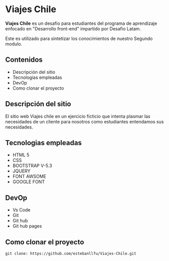 # Viajes Chile 

**Viajes Chile** es un desafio para estudiantes
del programa de aprendizaje enfocado en "Desarrollo
front-end" impartido por Desafio Latam.

Este es utilizado para sintetizar los conocimientos
de nuestro Segundo modulo.

## Contenidos

- Descripción del sitio
- Tecnologias empleadas
- DevOp
- Como clonar el proyecto

## Descripción del sitio

El sitio web Viajes chile en un ejercicio ficticio
que intenta plasmar las necesidades de un cliente para
nosotros como estudiantes entendamos sus necesidades.

## Tecnologias empleadas

- HTML 5
- CSS
- BOOTSTRAP V-5.3
- JQUERY
- FONT AWSOME
- GOOGLE FONT

## DevOp

- Vs Code
- Git
- Git hub
- Git hub pages

## Como clonar el proyecto


```
git clone: https://github.com/estebanllfu/Viajes-Chile.git
```


